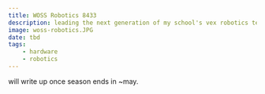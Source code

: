 ```yaml
---
title: WOSS Robotics 8433
description: leading the next generation of my school's vex robotics team.
image: woss-robotics.JPG
date: tbd
tags:
    - hardware
    - robotics
---
```


will write up once season ends in ~may.
